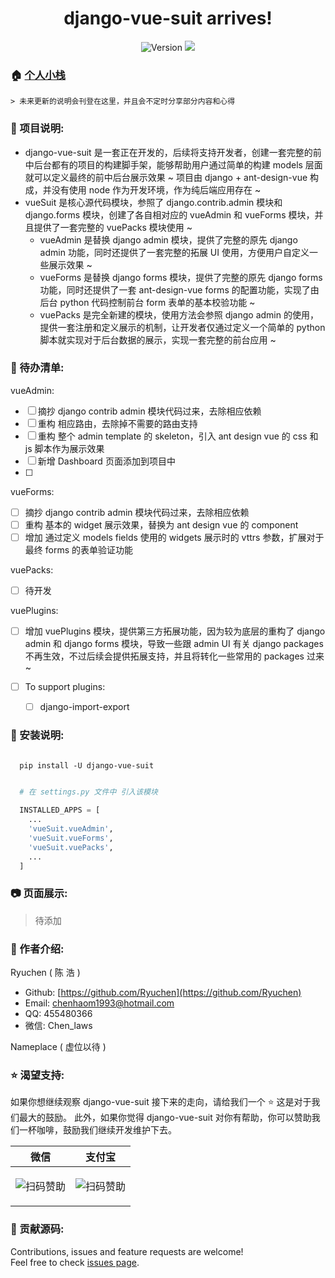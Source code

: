 <h1 align="center">django-vue-suit arrives!</h1>

<p align="center">
  <img alt="Version" src="https://img.shields.io/badge/version-0.1.0-blue.svg?cacheSeconds=2592000" />
  <img src="https://img.shields.io/badge/language-python3-blue.svg?cacheSeconds=2592000" />
</p>

### 🏠 [个人小栈](https://ryuchen.github.io/)

    > 未来更新的说明会刊登在这里，并且会不定时分享部分内容和心得

### 📎 项目说明:

  * django-vue-suit 是一套正在开发的，后续将支持开发者，创建一套完整的前中后台都有的项目的构建脚手架，能够帮助用户通过简单的构建 models 层面就可以定义最终的前中后台展示效果 ~ 项目由 django + ant-design-vue 构成，并没有使用 node 作为开发环境，作为纯后端应用存在 ~
  * vueSuit 是核心源代码模块，参照了 django.contrib.admin 模块和 django.forms 模块，创建了各自相对应的 vueAdmin 和 vueForms 模块，并且提供了一套完整的 vuePacks 模块使用 ~
    + vueAdmin 是替换 django admin 模块，提供了完整的原先 django admin 功能，同时还提供了一套完整的拓展 UI 使用，方便用户自定义一些展示效果 ~
    + vueForms 是替换 django forms 模块，提供了完整的原先 django forms 功能，同时还提供了一套 ant-design-vue forms 的配置功能，实现了由后台 python 代码控制前台 form 表单的基本校验功能 ~
    + vuePacks 是完全新建的模块，使用方法会参照 django admin 的使用，提供一套注册和定义展示的机制，让开发者仅通过定义一个简单的 python 脚本就实现对于后台数据的展示，实现一套完整的前台应用 ~
    
### 📝 待办清单:

vueAdmin:
  * [ ] 摘抄 django contrib admin 模块代码过来，去除相应依赖
  * [ ] 重构 相应路由，去除掉不需要的路由支持
  * [ ] 重构 整个 admin template 的 skeleton，引入 ant design vue 的 css 和 js 脚本作为展示效果
  * [ ] 新增 Dashboard 页面添加到项目中
  * [ ] 
  
vueForms:
  * [ ] 摘抄 django contrib admin 模块代码过来，去除相应依赖
  * [ ] 重构 基本的 widget 展示效果，替换为 ant design vue 的 component
  * [ ] 增加 通过定义 models fields 使用的 widgets 展示时的 vttrs 参数，扩展对于最终 forms 的表单验证功能
  
vuePacks:
  * [ ] 待开发

vuePlugins:
  * [ ] 增加 vuePlugins 模块，提供第三方拓展功能，因为较为底层的重构了 django admin 和 django forms 模块，导致一些跟 admin UI 有关 django packages 不再生效，不过后续会提供拓展支持，并且将转化一些常用的 packages 过来 ~
  * [ ] To support plugins:
    
       * [ ] django-import-export
     
   
### 📖 安装说明:

```shell
  
  pip install -U django-vue-suit
  
```  

```python 
  # 在 settings.py 文件中 引入该模块
  
  INSTALLED_APPS = [
    ...
    'vueSuit.vueAdmin',
    'vueSuit.vueForms',
    'vueSuit.vuePacks',
    ...
  ]

```

### 📷 页面展示:

   > 待添加



### 👤 作者介绍:

Ryuchen ( 陈 浩 )

* Github: [https://github.com/Ryuchen](https://github.com/Ryuchen)
* Email: [chenhaom1993@hotmail.com](chenhaom1993@hotmail.com)
* QQ: 455480366
* 微信: Chen_laws

Nameplace ( 虚位以待 )

### ⭐ 渴望支持: 

如果你想继续观察 django-vue-suit 接下来的走向，请给我们一个 ⭐ 这是对于我们最大的鼓励。
此外，如果你觉得 django-vue-suit 对你有帮助，你可以赞助我们一杯咖啡，鼓励我们继续开发维护下去。

| **微信**                         | **支付宝**                           |
| ------------------------------- | ----------------------------------- |
|<p align="center">![扫码赞助](https://github.com/Ryuchen/Panda-Sandbox/raw/master/docs/sponsor/wechat.jpg)</p>|<p align="center">![扫码赞助](https://github.com/Ryuchen/Panda-Sandbox/raw/master/docs/sponsor/alipay.jpg)</p>|

### 🤝 贡献源码:

Contributions, issues and feature requests are welcome!<br />Feel free to check [issues page](https://github.com/Ryuchen/Bistu/issues).
